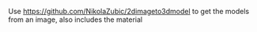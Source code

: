 Use https://github.com/NikolaZubic/2dimageto3dmodel to get the models from an image, also includes the material

